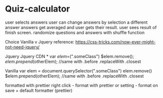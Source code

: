 # Quiz-calculator

user selects answers
user can change answers by selection a different answer
answers get averaged and user gets their result.
user sees result of finish screen.
randomize questions and answers with shuffle function

Choice Vanilla v Jquery
reference: https://css-tricks.com/now-ever-might-not-need-jquery/

Jquery
Jquery CDN \*
var $elem =$(".someClass")
$elem.remove();
$elem.prepend($otherElem);
//same with .before .replaceWith .closest

Vanilla
var elem = document.querySelector(".someClass")
elem.remove()
$elem.prepend(otherElem);
//same with .before .replaceWith .closest

formatted with prettier
right click - format with prettier
or
setting - format on save + default formatter (prettier)
